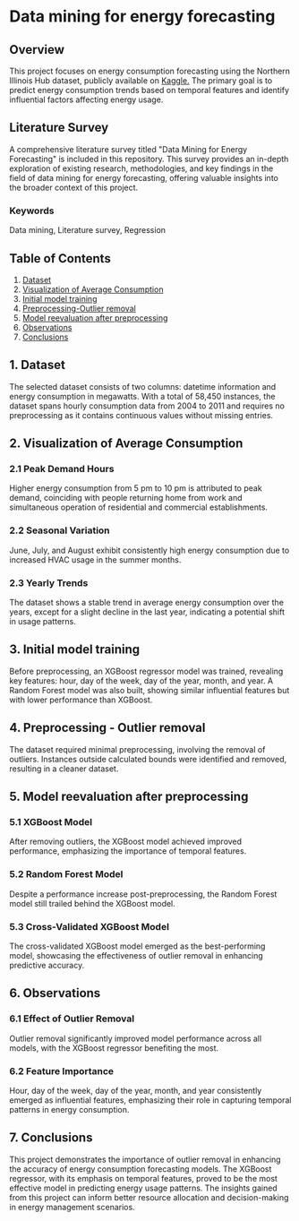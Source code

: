 # Data mining for energy forecasting

## Overview
This project focuses on energy consumption forecasting using the Northern Illinois Hub dataset, publicly available on [Kaggle.](https://www.kaggle.com/datasets/robikscube/hourly-energy-consumption) The primary goal is to predict energy consumption trends based on temporal features and identify influential factors affecting energy usage.

## Literature Survey
A comprehensive literature survey titled "Data Mining for Energy Forecasting" is included in this repository. This survey provides an in-depth exploration of existing research, methodologies, and key findings in the field of data mining for energy forecasting, offering valuable insights into the broader context of this project.

### Keywords
Data mining, Literature survey, Regression

## Table of Contents
1. [Dataset](#Dataset)
2. [Visualization of Average Consumption](#Visualization-of-Average-Consumption)
3. [Initial model training](#Initial-model-training)
4. [Preprocessing-Outlier removal](#Preprocessing-Outlier-removal)
5. [Model reevaluation after preprocessing](#Model-reevaluation-after-preprocessing)
6. [Observations](#Observations)
7. [Conclusions](#Conclusions)

## 1. Dataset <a name="Dataset"></a>
The selected dataset consists of two columns: datetime information and energy consumption in megawatts. With a total of 58,450 instances, the dataset spans hourly consumption data from 2004 to 2011 and requires no preprocessing as it contains continuous values without missing entries.

## 2. Visualization of Average Consumption <a name="Visualization-of-Average-Consumption"></a>
### 2.1 Peak Demand Hours
Higher energy consumption from 5 pm to 10 pm is attributed to peak demand, coinciding with people returning home from work and simultaneous operation of residential and commercial establishments.

### 2.2 Seasonal Variation
June, July, and August exhibit consistently high energy consumption due to increased HVAC usage in the summer months.

### 2.3 Yearly Trends
The dataset shows a stable trend in average energy consumption over the years, except for a slight decline in the last year, indicating a potential shift in usage patterns.

## 3. Initial model training <a name="Initial-model-training"></a>
Before preprocessing, an XGBoost regressor model was trained, revealing key features: hour, day of the week, day of the year, month, and year. A Random Forest model was also built, showing similar influential features but with lower performance than XGBoost.

## 4. Preprocessing - Outlier removal <a name="Preprocessing-Outlier-removal"></a>
The dataset required minimal preprocessing, involving the removal of outliers. Instances outside calculated bounds were identified and removed, resulting in a cleaner dataset.

## 5. Model reevaluation after preprocessing <a name="Model-reevaluation-after-preprocessing"></a>
### 5.1 XGBoost Model
After removing outliers, the XGBoost model achieved improved performance, emphasizing the importance of temporal features.

### 5.2 Random Forest Model
Despite a performance increase post-preprocessing, the Random Forest model still trailed behind the XGBoost model.

### 5.3 Cross-Validated XGBoost Model
The cross-validated XGBoost model emerged as the best-performing model, showcasing the effectiveness of outlier removal in enhancing predictive accuracy.

## 6. Observations <a name="Observations"></a>
### 6.1 Effect of Outlier Removal
Outlier removal significantly improved model performance across all models, with the XGBoost regressor benefiting the most.

### 6.2 Feature Importance
Hour, day of the week, day of the year, month, and year consistently emerged as influential features, emphasizing their role in capturing temporal patterns in energy consumption.

## 7. Conclusions <a name="Conclusions"></a>
This project demonstrates the importance of outlier removal in enhancing the accuracy of energy consumption forecasting models. The XGBoost regressor, with its emphasis on temporal features, proved to be the most effective model in predicting energy usage patterns. The insights gained from this project can inform better resource allocation and decision-making in energy management scenarios.
